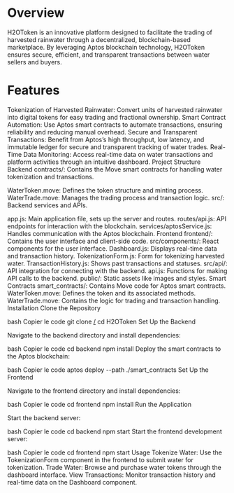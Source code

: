 # Overview
H2OToken is an innovative platform designed to facilitate the trading of harvested rainwater through a decentralized, blockchain-based marketplace. By leveraging Aptos blockchain technology, H2OToken ensures secure, efficient, and transparent transactions between water sellers and buyers.

# Features
Tokenization of Harvested Rainwater: Convert units of harvested rainwater into digital tokens for easy trading and fractional ownership.
Smart Contract Automation: Use Aptos smart contracts to automate transactions, ensuring reliability and reducing manual overhead.
Secure and Transparent Transactions: Benefit from Aptos’s high throughput, low latency, and immutable ledger for secure and transparent tracking of water trades.
Real-Time Data Monitoring: Access real-time data on water transactions and platform activities through an intuitive dashboard.
Project Structure
Backend
contracts/: Contains the Move smart contracts for handling water tokenization and transactions.

WaterToken.move: Defines the token structure and minting process.
WaterTrade.move: Manages the trading process and transaction logic.
src/: Backend services and APIs.

app.js: Main application file, sets up the server and routes.
routes/api.js: API endpoints for interaction with the blockchain.
services/aptosService.js: Handles communication with the Aptos blockchain.
Frontend
frontend/: Contains the user interface and client-side code.
src/components/: React components for the user interface.
Dashboard.js: Displays real-time data and transaction history.
TokenizationForm.js: Form for tokenizing harvested water.
TransactionHistory.js: Shows past transactions and statuses.
src/api/: API integration for connecting with the backend.
api.js: Functions for making API calls to the backend.
public/: Static assets like images and styles.
Smart Contracts
smart_contracts/: Contains Move code for Aptos smart contracts.
WaterToken.move: Defines the token and its associated methods.
WaterTrade.move: Contains the logic for trading and transaction handling.
Installation
Clone the Repository

bash
Copier le code
git clone [/](https://github.com/darkisabsent/EcosGenesiss.git)
cd H2OToken
Set Up the Backend

Navigate to the backend directory and install dependencies:

bash
Copier le code
cd backend
npm install
Deploy the smart contracts to the Aptos blockchain:

bash
Copier le code
aptos deploy --path ./smart_contracts
Set Up the Frontend

Navigate to the frontend directory and install dependencies:

bash
Copier le code
cd frontend
npm install
Run the Application

Start the backend server:

bash
Copier le code
cd backend
npm start
Start the frontend development server:

bash
Copier le code
cd frontend
npm start
Usage
Tokenize Water: Use the TokenizationForm component in the frontend to submit water for tokenization.
Trade Water: Browse and purchase water tokens through the dashboard interface.
View Transactions: Monitor transaction history and real-time data on the Dashboard component.
